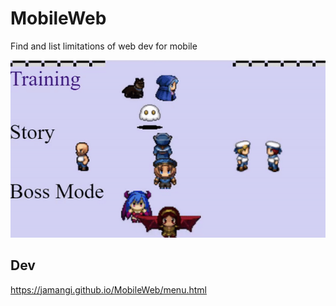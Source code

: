 # MobileWeb
Find and list limitations of web dev for mobile


![menu screen](https://github.com/jamangi/MobileWeb/blob/master/images/menu_screen.gif)

## Dev
https://jamangi.github.io/MobileWeb/menu.html
